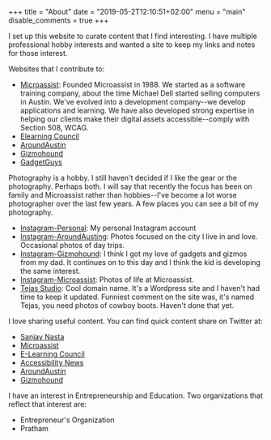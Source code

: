 +++
title = "About"
date = "2019-05-2T12:10:51+02:00"
menu = "main"
disable_comments = true
+++

I set up this website to curate content that I find interesting.  I have multiple professional hobby interests and wanted a site to keep my links and notes for those interest.

Websites that I contribute to:

* [Microassist](https://www.microassist.com):   Founded Microassist in 1988.   We started as a software training company, about the time Michael Dell started selling computers in Austin.  We've evolved into a development company--we develop applications and learning.   We have also developed strong expertise in helping our clients make their digital assets accessible--comply with Section 508, WCAG.
* [Elearning Council](http://www.elearningcouncil.com)
* [AroundAustin](http://www.aroundaustin.com)
* [Gizmohound](http://www.gizmouhund.com)
* [GadgetGuys](http://www.gadgetguys.com)

Photography is a hobby.  I still haven't decided if I like the gear or the photography.   Perhaps both.  I will say that recently the focus has been on family and Microassist rather than hobbies--I've become a lot worse photographer over the last few years.  A few places you can see a bit of my photography.

* [Instagram-Personal](http://instagram.com/snasta):  My personal Instagram account
* [Instagram-AroundAusting](http://instagram.com/aroundaustin):   Photos focused on the city I live in and love.  Occasional photos of day trips.
* [Instagram-Gizmohound](http://instagram.com/thegizmohound):  I think I got my love of gadgets and gizmos from my dad.   It continues on to this day and I think the kid is developing the same interest.
* [Instagram-Microassist](http://instagram.com/microassist):   Photos of life at Microassist.
* [Tejas Studio](http://www.tejasstudio.com):  Cool domain name.  It's a Wordpress site and I haven't had time to keep it updated.   Funniest comment on the site was, it's named Tejas, you need photos of cowboy boots.  Haven't done that yet.

I love sharing useful content.   You can find quick content share on Twitter at:

* [Sanjay Nasta](https://www.twitter.com/snasta)
* [Microassist](https://www.twitter.com/microassist)
* [E-Learning Council](https://www.twitter.com/learningcouncil)
* [Accessibility News](https://www.twitter.com/a11ynews)
* [AroundAustin](https://www.twitter.com/aroundaustin)
* [Gizmohound](https://www.twitter.com/gizmohound)

I have an interest in Entrepreneurship and Education.   Two organizations that reflect that interest are:

* Entrepreneur's Organization
* Pratham
